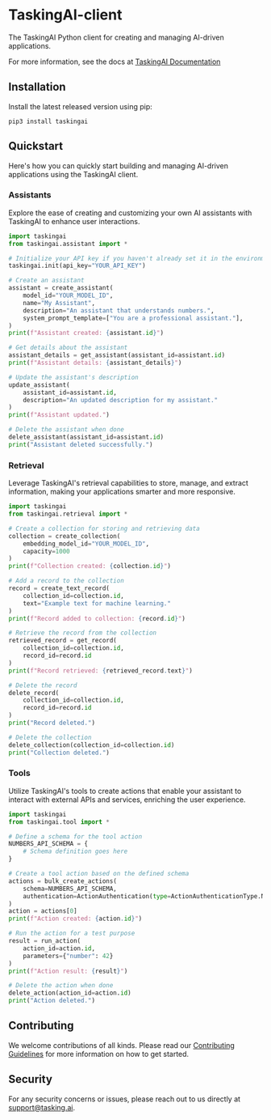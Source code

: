 # TaskingAI-client
The TaskingAI Python client for creating and managing AI-driven applications.

For more information, see the docs at [TaskingAI Documentation](https://docs.tasking.ai/)

## Installation

Install the latest released version using pip:
```shell
pip3 install taskingai
```

## Quickstart

Here's how you can quickly start building and managing AI-driven applications using the TaskingAI client.

### Assistants
Explore the ease of creating and customizing your own AI assistants with TaskingAI to enhance user interactions.
```python
import taskingai
from taskingai.assistant import *

# Initialize your API key if you haven't already set it in the environment
taskingai.init(api_key="YOUR_API_KEY")

# Create an assistant
assistant = create_assistant(
    model_id="YOUR_MODEL_ID",
    name="My Assistant",
    description="An assistant that understands numbers.",
    system_prompt_template=["You are a professional assistant."],
)
print(f"Assistant created: {assistant.id}")

# Get details about the assistant
assistant_details = get_assistant(assistant_id=assistant.id)
print(f"Assistant details: {assistant_details}")

# Update the assistant's description
update_assistant(
    assistant_id=assistant.id,
    description="An updated description for my assistant."
)
print(f"Assistant updated.")

# Delete the assistant when done
delete_assistant(assistant_id=assistant.id)
print("Assistant deleted successfully.")
```

### Retrieval
Leverage TaskingAI's retrieval capabilities to store, manage, and extract information, making your applications smarter and more responsive.
```python
import taskingai
from taskingai.retrieval import *

# Create a collection for storing and retrieving data
collection = create_collection(
    embedding_model_id="YOUR_MODEL_ID",
    capacity=1000
)
print(f"Collection created: {collection.id}")

# Add a record to the collection
record = create_text_record(
    collection_id=collection.id,
    text="Example text for machine learning."
)
print(f"Record added to collection: {record.id}")

# Retrieve the record from the collection
retrieved_record = get_record(
    collection_id=collection.id,
    record_id=record.id
)
print(f"Record retrieved: {retrieved_record.text}")

# Delete the record
delete_record(
    collection_id=collection.id,
    record_id=record.id
)
print("Record deleted.")

# Delete the collection
delete_collection(collection_id=collection.id)
print("Collection deleted.")
```

### Tools
Utilize TaskingAI's tools to create actions that enable your assistant to interact with external APIs and services, enriching the user experience.
```python
import taskingai
from taskingai.tool import *

# Define a schema for the tool action
NUMBERS_API_SCHEMA = {
    # Schema definition goes here
}

# Create a tool action based on the defined schema
actions = bulk_create_actions(
    schema=NUMBERS_API_SCHEMA,
    authentication=ActionAuthentication(type=ActionAuthenticationType.NONE)
)
action = actions[0]
print(f"Action created: {action.id}")

# Run the action for a test purpose
result = run_action(
    action_id=action.id,
    parameters={"number": 42}
)
print(f"Action result: {result}")

# Delete the action when done
delete_action(action_id=action.id)
print("Action deleted.")
```

## Contributing

We welcome contributions of all kinds. Please read our [Contributing Guidelines](./CONTRIBUTING.md) for more information on how to get started.

## Security

For any security concerns or issues, please reach out to us directly at support@tasking.ai.

